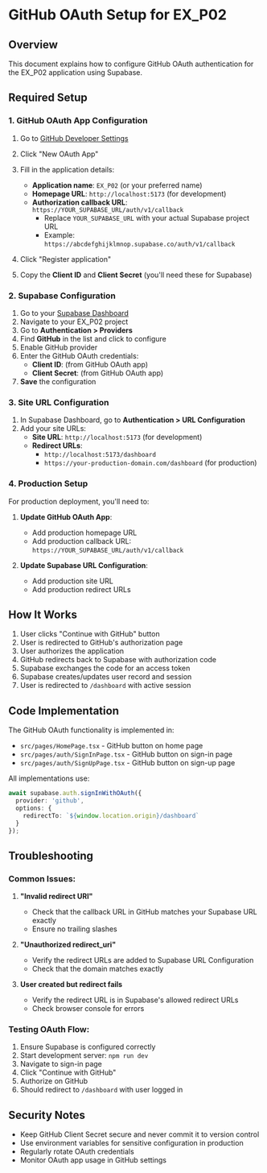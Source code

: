 # GitHub OAuth Setup for EX_P02

## Overview
This document explains how to configure GitHub OAuth authentication for the EX_P02 application using Supabase.

## Required Setup

### 1. GitHub OAuth App Configuration

1. Go to [GitHub Developer Settings](https://github.com/settings/developers)
2. Click "New OAuth App"
3. Fill in the application details:
   - **Application name**: `EX_P02` (or your preferred name)
   - **Homepage URL**: `http://localhost:5173` (for development)
   - **Authorization callback URL**: `https://YOUR_SUPABASE_URL/auth/v1/callback`
     - Replace `YOUR_SUPABASE_URL` with your actual Supabase project URL
     - Example: `https://abcdefghijklmnop.supabase.co/auth/v1/callback`

4. Click "Register application"
5. Copy the **Client ID** and **Client Secret** (you'll need these for Supabase)

### 2. Supabase Configuration

1. Go to your [Supabase Dashboard](https://supabase.com/dashboard)
2. Navigate to your EX_P02 project
3. Go to **Authentication > Providers**
4. Find **GitHub** in the list and click to configure
5. Enable GitHub provider
6. Enter the GitHub OAuth credentials:
   - **Client ID**: (from GitHub OAuth app)
   - **Client Secret**: (from GitHub OAuth app)
7. **Save** the configuration

### 3. Site URL Configuration

1. In Supabase Dashboard, go to **Authentication > URL Configuration**
2. Add your site URLs:
   - **Site URL**: `http://localhost:5173` (for development)
   - **Redirect URLs**: 
     - `http://localhost:5173/dashboard`
     - `https://your-production-domain.com/dashboard` (for production)

### 4. Production Setup

For production deployment, you'll need to:

1. **Update GitHub OAuth App**:
   - Add production homepage URL
   - Add production callback URL: `https://YOUR_SUPABASE_URL/auth/v1/callback`

2. **Update Supabase URL Configuration**:
   - Add production site URL
   - Add production redirect URLs

## How It Works

1. User clicks "Continue with GitHub" button
2. User is redirected to GitHub's authorization page
3. User authorizes the application
4. GitHub redirects back to Supabase with authorization code
5. Supabase exchanges the code for an access token
6. Supabase creates/updates user record and session
7. User is redirected to `/dashboard` with active session

## Code Implementation

The GitHub OAuth functionality is implemented in:

- `src/pages/HomePage.tsx` - GitHub button on home page
- `src/pages/auth/SignInPage.tsx` - GitHub button on sign-in page
- `src/pages/auth/SignUpPage.tsx` - GitHub button on sign-up page

All implementations use:
```typescript
await supabase.auth.signInWithOAuth({
  provider: 'github',
  options: {
    redirectTo: `${window.location.origin}/dashboard`
  }
});
```

## Troubleshooting

### Common Issues:

1. **"Invalid redirect URI"**
   - Check that the callback URL in GitHub matches your Supabase URL exactly
   - Ensure no trailing slashes

2. **"Unauthorized redirect_uri"** 
   - Verify the redirect URLs are added to Supabase URL Configuration
   - Check that the domain matches exactly

3. **User created but redirect fails**
   - Verify the redirect URL is in Supabase's allowed redirect URLs
   - Check browser console for errors

### Testing OAuth Flow:

1. Ensure Supabase is configured correctly
2. Start development server: `npm run dev`
3. Navigate to sign-in page
4. Click "Continue with GitHub"
5. Authorize on GitHub
6. Should redirect to `/dashboard` with user logged in

## Security Notes

- Keep GitHub Client Secret secure and never commit it to version control
- Use environment variables for sensitive configuration in production
- Regularly rotate OAuth credentials
- Monitor OAuth app usage in GitHub settings